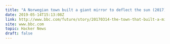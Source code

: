 ```yaml
---
title: "A Norwegian town built a giant mirror to deflect the sun (2017)"
date: 2019-05-14T15:13:08Z
link: http://www.bbc.com/future/story/20170314-the-town-that-built-a-mirror-to-catch-the-sun?utm_medium=RSS&utm_source=hune
site: www.bbc.com
topic: Hacker News
draft: false
---
```

